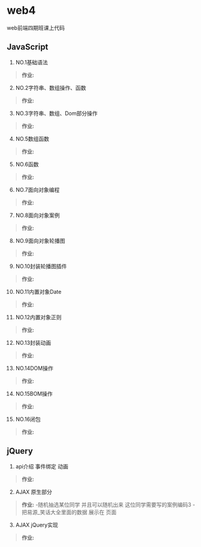 # web4
web前端四期班课上代码


## JavaScript
1. NO.1基础语法

>**作业:**

2. NO.2字符串、数组操作、函数

>**作业:**

3. NO.3字符串、数组、Dom部分操作

>**作业:**

4. NO.5数组函数

>**作业:**

5. NO.6函数

>**作业:**

6. NO.7面向对象编程

>**作业:**

7. NO.8面向对象案例

>**作业:**

8. NO.9面向对象轮播图

>**作业:**

9. NO.10封装轮播图插件

>**作业:**

10. NO.11内置对象Date

>**作业:**

11. NO.12内置对象正则

>**作业:**

12. NO.13封装动画

>**作业:**

13. NO.14DOM操作

>**作业:**

14. NO.15BOM操作

>**作业:**

15. NO.16闭包

>**作业:**

## jQuery

1. api介绍 事件绑定 动画

>**作业:**

2. AJAX 原生部分

>**作业:**
>-随机抽选某位同学  并且可以随机出来  这位同学需要写的案例编码3
>-把易源_笑话大全里面的数据 展示在 页面

3. AJAX jQuery实现

>**作业:**



 